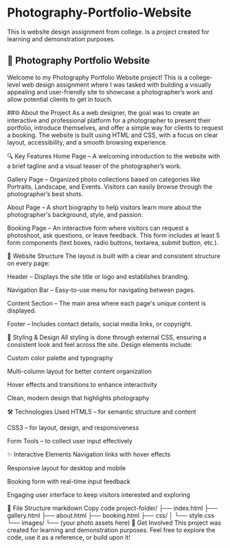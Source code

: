 # Photography-Portfolio-Website
This is website design assignment from college. Is a project created for learning and demonstration purposes. 

## 📸 Photography Portfolio Website
Welcome to my Photography Portfolio Website project! This is a college-level web design assignment where I was tasked with building a visually appealing and user-friendly site to showcase a photographer’s work and allow potential clients to get in touch.

##🌐 About the Project
As a web designer, the goal was to create an interactive and professional platform for a photographer to present their portfolio, introduce themselves, and offer a simple way for clients to request a booking. The website is built using HTML and CSS, with a focus on clear layout, accessibility, and a smooth browsing experience.

🔍 Key Features
Home Page – A welcoming introduction to the website with a brief tagline and a visual teaser of the photographer’s work.

Gallery Page – Organized photo collections based on categories like Portraits, Landscape, and Events. Visitors can easily browse through the photographer’s best shots.

About Page – A short biography to help visitors learn more about the photographer's background, style, and passion.

Booking Page – An interactive form where visitors can request a photoshoot, ask questions, or leave feedback. This form includes at least 5 form components (text boxes, radio buttons, textarea, submit button, etc.).

🧩 Website Structure
The layout is built with a clear and consistent structure on every page:

Header – Displays the site title or logo and establishes branding.

Navigation Bar – Easy-to-use menu for navigating between pages.

Content Section – The main area where each page's unique content is displayed.

Footer – Includes contact details, social media links, or copyright.

🎨 Styling & Design
All styling is done through external CSS, ensuring a consistent look and feel across the site. Design elements include:

Custom color palette and typography

Multi-column layout for better content organization

Hover effects and transitions to enhance interactivity

Clean, modern design that highlights photography

🛠️ Technologies Used
HTML5 – for semantic structure and content

CSS3 – for layout, design, and responsiveness

Form Tools – to collect user input effectively

✨ Interactive Elements
Navigation links with hover effects

Responsive layout for desktop and mobile

Booking form with real-time input feedback

Engaging user interface to keep visitors interested and exploring

📁 File Structure
markdown
Copy code
project-folder/
├── index.html
├── gallery.html
├── about.html
├── booking.html
├── css/
│   └── style.css
└── images/
    └── (your photo assets here)
🙌 Get Involved
This project was created for learning and demonstration purposes. Feel free to explore the code, use it as a reference, or build upon it!
